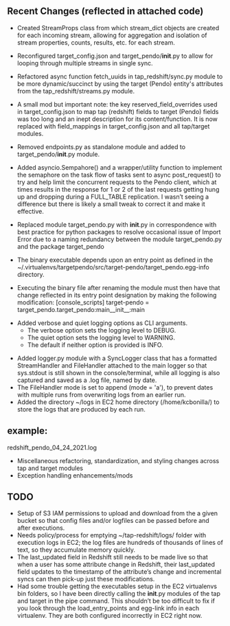 ## Recent Changes (reflected in attached code)

- Created StreamProps class from which stream_dict objects are created for each incoming stream, allowing for aggregation and isolation of stream properties, counts, results, etc. for each stream.

- Reconfigured target_config.json and target_pendo/__init__.py to allow for looping through multiple streams in single sync.

- Refactored async function fetch_uuids in tap_redshift/sync.py module to be more dynamic/succinct by using the target (Pendo) entity's attributes from the tap_redshift/streams.py module.

- A small mod but important note: the key reserved_field_overrides used in target_config.json to map tap (redshift) fields to target (Pendo) fields was too long and an inept description for its content/function. It is now replaced with field_mappings in target_config.json and all tap/target modules.

- Removed endpoints.py as standalone module and added to target_pendo/__init__.py module.

- Added asyncio.Sempahore() and a wrapper/utility function to implement the semaphore on the task flow of tasks sent to async post_request() to try and help limit the concurrent requests to the Pendo client, which at times results in the response for 1 or 2 of the last requests getting hung up and dropping during a FULL_TABLE replication. I wasn’t seeing a difference but there is likely a small tweak to correct it and make it effective.

- Replaced module target_pendo.py with __init__.py in correspondence with best practice for python packages to resolve occasional issue of Import Error due to a naming redundancy between the module target_pendo.py and the package target_pendo

- The binary executable depends upon an entry point as defined in the ~/.virtualenvs/targetpendo/src/target-pendo/target_pendo.egg-info directory.

- Executing the binary file after renaming the module must then have that change reflected in its entry point designation by making the following modification:
 [console_scripts]
 target-pendo = target_pendo.target_pendo:main__init__:main
 
 
* Added verbose and quiet logging options as CLI arguments.
   - The verbose option sets the logging level to DEBUG.
   - The quiet option sets the logging level to WARNING.
   - The default if neither option is provided is INFO.
 
 - Added logger.py module with a SyncLogger class that has a formatted StreamHandler and FileHandler attached to the main logger so that sys.stdout is still shown in the console/terminal, while all logging is also captured and saved as a .log file, named by date.
- The FileHandler mode is set to append (mode = 'a'), to prevent dates with multiple runs from overwriting logs from an earlier run.
- Added the directory ~/logs in EC2 home directory (/home/kcbonilla/) to store the logs that are produced by each run. 

## example:
redshift_pendo_04_24_2021.log
- Miscellaneous refactoring, standardization, and styling changes across tap and target modules
- Exception handling enhancements/mods

## TODO
- Setup of S3 IAM permissions to upload and download from the a given bucket so that config files and/or logfiles can be passed before and after executions.
- Needs policy/process for emptying ~/tap-redshift/logs/ folder with execution logs in EC2; the log files are hundreds of thousands of lines of text, so they accumulate memory quickly.
- The last_updated field in Redshift still needs to be made live so that when a user has some attribute change in Redshift, their last_updated field updates to the timestamp of the attribute’s change and incremental syncs can then pick-up just these modifications.
- Had some trouble getting the executables setup in the EC2 virtualenvs bin folders, so I have been directly calling the __init__.py modules of the tap and target in the pipe command. This shouldn’t be too difficult to fix if you look through the load_entry_points and egg-link info in each virtualenv. They are both configured incorrectly in EC2 right now.
